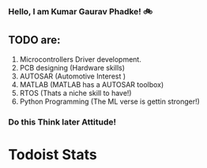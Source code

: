 ### Hello, I am Kumar Gaurav Phadke! :bike: 

## TODO are:

1) Microcontrollers Driver development. 
2) PCB designing (Hardware skills)
3) AUTOSAR   (Automotive Interest )
4) MATLAB    (MATLAB has a AUTOSAR toolbox)
5) RTOS      (Thats a niche skill to have!)
6) Python Programming (The ML verse is gettin stronger!)
 

### Do this Think later Attitude!
# Todoist Stats

<!-- TODO-IST:START -->
<!-- TODO-IST:END -->



